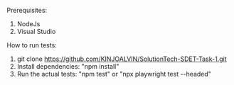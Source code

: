 Prerequisites:
1. NodeJs
2. Visual Studio

How to run tests:
1. git clone https://github.com/KINJOALVIN/SolutionTech-SDET-Task-1.git
2. Install dependencies: "npm install"
3. Run the actual tests: "npm test" or "npx playwright test --headed"

